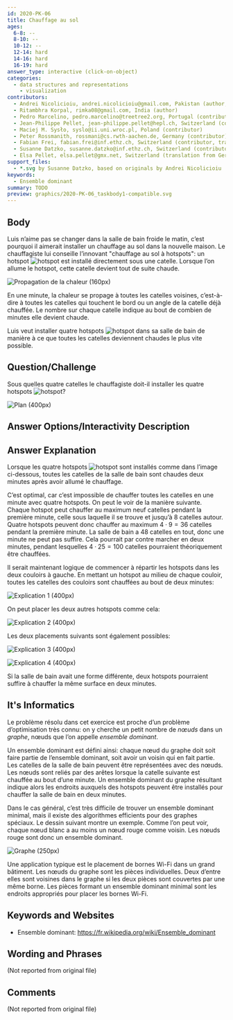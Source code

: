 ```yaml
---
id: 2020-PK-06
title: Chauffage au sol
ages:
  6-8: --
  8-10: --
  10-12: --
  12-14: hard
  14-16: hard
  16-19: hard
answer_type: interactive (click-on-object)
categories:
  - data structures and representations
    - visualization
contributors:
  - Andrei Nicolicioiu, andrei.nicolicioiu@gmail.com, Pakistan (author, graphics)
  - Ritambhra Korpal, rimka08@gmail.com, India (author)
  - Pedro Marcelino, pedro.marcelino@treetree2.org, Portugal (contributor)
  - Jean-Philippe Pellet, jean-philippe.pellet@hepl.ch, Switzerland (contributor)
  - Maciej M. Sysło, syslo@ii.uni.wroc.pl, Poland (contributor)
  - Peter Rossmanith, rossmani@cs.rwth-aachen.de, Germany (contributor)
  - Fabian Frei, fabian.frei@inf.ethz.ch, Switzerland (contributor, translation from English into German)
  - Susanne Datzko, susanne.datzko@inf.ethz.ch, Switzerland (contributor, graphics)
  - Elsa Pellet, elsa.pellet@gmx.net, Switzerland (translation from German into French)
support_files:
  - *.svg by Susanne Datzko, based on originals by Andrei Nicolicioiu
keywords:
  - Ensemble dominant
summary: TODO
preview: graphics/2020-PK-06_taskbody1-compatible.svg
---
```



## Body

Luis n’aime pas se changer dans la salle de bain froide le matin, c’est pourquoi il aimerait installer un chauffage au sol dans la nouvelle maison. Le chauffagiste lui conseille l’innovant "chauffage au sol à hotspots": un hotspot ![hotspot] est installé directement sous une catelle. Lorsque l’on allume le hotspot, cette catelle devient tout de suite chaude.

[hotspot]: graphics/2020-PK-06_taskbody3.svg "hotspot (20px)"

![](graphics/2020-PK-06_taskbody1-compatible.svg "Propagation de la chaleur (160px)")

En une minute, la chaleur se propage à toutes les catelles voisines, c’est-à-dire à toutes les catelles qui touchent le bord ou un angle de la catelle déjà chauffée. Le nombre sur chaque catelle indique au bout de combien de minutes elle devient chaude.

Luis veut installer quatre hotspots ![hotspot] dans sa salle de bain de manière à ce que toutes les catelles deviennent chaudes le plus vite possible.


## Question/Challenge

Sous quelles quatre catelles le chauffagiste doit-il installer les quatre hotspots ![hotspot]?

![](graphics/2020-PK-06_taskbody2_interactive-interactive.svg "Plan (400px)")


## Answer Options/Interactivity Description

<!-- empty -->


## Answer Explanation

Lorsque les quatre hotspots ![hotspot] sont installés comme dans l’image ci-dessous, toutes les catelles de la salle de bain sont chaudes deux minutes après avoir allumé le chauffage.

C’est optimal, car c’est impossible de chauffer toutes les catelles en une minute avec quatre hotspots. On peut le voir de la manière suivante. Chaque hotspot peut chauffer au maximum neuf catelles pendant la première minute, celle sous laquelle il se trouve et jusqu’à 8 catelles autour. Quatre hotspots peuvent donc chauffer au maximum $4 \cdot 9 = 36$ catelles pendant la première minute. La salle de bain a 48 catelles en tout, donc une minute ne peut pas suffire. Cela pourrait par contre marcher en deux minutes, pendant lesquelles $4 \cdot 25 = 100$ catelles pourraient théoriquement être chauffées.

Il serait maintenant logique de commencer à répartir les hotspots dans les deux couloirs à gauche. En mettant un hotspot au milieu de chaque couloir, toutes les catelles des couloirs sont chauffées au bout de deux minutes:

![](graphics/2020-PK-06_explanation1-compatible.svg "Explication 1 (400px)")

On peut placer les deux autres hotspots comme cela:

![](graphics/2020-PK-06_explanation2-compatible.svg "Explication 2 (400px)")

Les deux placements suivants sont également possibles:

![](graphics/2020-PK-06_explanation3-compatible.svg "Explication 3 (400px)")

![](graphics/2020-PK-06_explanation4-compatible.svg "Explication 4 (400px)")

Si la salle de bain avait une forme différente, deux hotspots pourraient suffire à chauffer la même surface en deux minutes.


## It's Informatics

Le problème résolu dans cet exercice est proche d’un problème d’optimisation très connu: on y cherche un petit nombre de _nœuds_ dans un _graphe_, nœuds que l’on appelle _ensemble dominant_.

Un ensemble dominant est défini ainsi: chaque nœud du graphe doit soit faire partie de l’ensemble dominant, soit avoir un voisin qui en fait partie. Les catelles de la salle de bain peuvent être représentées avec des nœuds. Les nœuds sont reliés par des arêtes lorsque la catelle suivante est chauffée au bout d’une minute. Un ensemble dominant du graphe résultant indique alors les endroits auxquels des hotspots peuvent être installés pour chauffer la salle de bain en deux minutes.

Dans le cas général, c’est très difficile de trouver un ensemble dominant minimal, mais il existe des algorithmes efficients pour des graphes spéciaux. Le dessin suivant montre un exemple. Comme l’on peut voir, chaque nœud blanc a au moins un nœud rouge comme voisin. Les nœuds rouge sont donc un ensemble dominant.

![](graphics/2020-PK-06_itsinformatics-compatible.svg "Graphe (250px)")

Une application typique est le placement de bornes Wi-Fi dans un grand bâtiment. Les nœuds du graphe sont les pièces individuelles. Deux d’entre elles sont voisines dans le graphe si les deux pièces sont couvertes par une même borne. Les pièces formant un ensemble dominant minimal sont les endroits appropriés pour placer les bornes Wi-Fi.


## Keywords and Websites

 - Ensemble dominant: https://fr.wikipedia.org/wiki/Ensemble_dominant


## Wording and Phrases

(Not reported from original file)


## Comments

(Not reported from original file)
